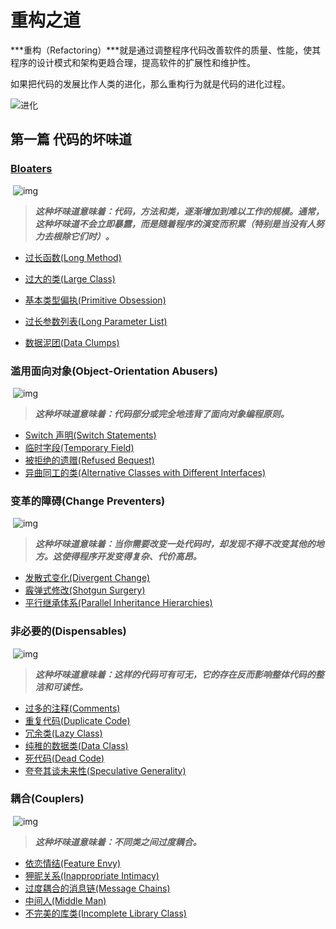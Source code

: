 # 重构之道

***重构（Refactoring）***就是通过调整程序代码改善软件的质量、性能，使其程序的设计模式和架构更趋合理，提高软件的扩展性和维护性。

如果把代码的发展比作人类的进化，那么重构行为就是代码的进化过程。

![进化](https://raw.githubusercontent.com/atlantis1024/JavaParty/master/images/%E7%BC%96%E7%A8%8B/%E9%AB%98%E6%95%88%E7%BC%96%E7%A8%8B/%E9%87%8D%E6%9E%84/refactoring.jpg)



## 第一篇 代码的坏味道

### [Bloaters](https://sourcemaking.com/refactoring/smells/bloaters)

​    ![img](https://sourcemaking.com/images/refactoring-illustrations/bloaters.png)

> ***这种坏味道意味着：代码，方法和类，逐渐增加到难以工作的规模。通常，这种坏味道不会立即暴露，而是随着程序的演变而积累（特别是当没有人努力去根除它们时）。***

- [过长函数(Long Method)](https://sourcemaking.com/refactoring/smells/long-method)

- [过大的类(Large Class)](https://sourcemaking.com/refactoring/smells/large-class)

- [基本类型偏执(Primitive Obsession)](https://sourcemaking.com/refactoring/smells/primitive-obsession)

- [过长参数列表(Long Parameter List)](https://sourcemaking.com/refactoring/smells/long-parameter-list)

- [数据泥团(Data Clumps)](https://sourcemaking.com/refactoring/smells/data-clumps)




### 滥用面向对象(Object-Orientation Abusers)

​    ![img](https://sourcemaking.com/images/refactoring-illustrations/oo-abusers.png)  

> ***这种坏味道意味着：代码部分或完全地违背了面向对象编程原则。***

- [Switch 声明(Switch Statements)](https://sourcemaking.com/refactoring/smells/switch-statements)
- [临时字段(Temporary Field)](https://sourcemaking.com/refactoring/smells/temporary-field)
- [被拒绝的遗赠(Refused Bequest)](https://sourcemaking.com/refactoring/smells/refused-bequest)
- [异曲同工的类(Alternative Classes with Different Interfaces)](https://sourcemaking.com/refactoring/smells/alternative-classes-with-different-interfaces)




### 变革的障碍(Change Preventers)

​    ![img](https://sourcemaking.com/images/refactoring-illustrations/change-preventers.png)  

> ***这种坏味道意味着：当你需要改变一处代码时，却发现不得不改变其他的地方。这使得程序开发变得复杂、代价高昂。***

- [发散式变化(Divergent Change)](https://sourcemaking.com/refactoring/smells/divergent-change)
- [霰弹式修改(Shotgun Surgery)](https://sourcemaking.com/refactoring/smells/shotgun-surgery)
- [平行继承体系(Parallel Inheritance Hierarchies)](https://sourcemaking.com/refactoring/smells/parallel-inheritance-hierarchies)




### 非必要的(Dispensables)

​    ![img](https://sourcemaking.com/images/refactoring-illustrations/dispensables.png)  

>***这种坏味道意味着：这样的代码可有可无，它的存在反而影响整体代码的整洁和可读性。***
>

- [过多的注释(Comments)](https://sourcemaking.com/refactoring/smells/comments)
- [重复代码(Duplicate Code)](https://sourcemaking.com/refactoring/smells/duplicate-code)
- [冗余类(Lazy Class)](https://sourcemaking.com/refactoring/smells/lazy-class)
- [纯稚的数据类(Data Class)](https://sourcemaking.com/refactoring/smells/data-class)
- [死代码(Dead Code)](https://sourcemaking.com/refactoring/smells/dead-code)
- [夸夸其谈未来性(Speculative Generality)](https://sourcemaking.com/refactoring/smells/speculative-generality)




### 耦合(Couplers)

​    ![img](https://sourcemaking.com/images/refactoring-illustrations/couplers.png)  

> ***这种坏味道意味着：不同类之间过度耦合。***

- [依恋情结(Feature Envy)](https://sourcemaking.com/refactoring/smells/feature-envy)
- [狎昵关系(Inappropriate Intimacy)](https://sourcemaking.com/refactoring/smells/inappropriate-intimacy)
- [过度耦合的消息链(Message Chains)](https://sourcemaking.com/refactoring/smells/message-chains)
- [中间人(Middle Man)](https://sourcemaking.com/refactoring/smells/middle-man)
- [不完美的库类(Incomplete Library Class)](https://sourcemaking.com/refactoring/smells/incomplete-library-class)